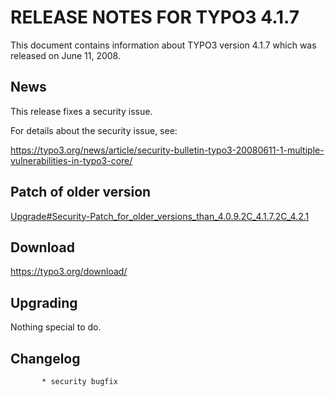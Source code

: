 RELEASE NOTES FOR TYPO3 4.1.7
=============================

This document contains information about TYPO3 version 4.1.7 which was
released on June 11, 2008.

News
----

This release fixes a security issue.

For details about the security issue, see:

<https://typo3.org/news/article/security-bulletin-typo3-20080611-1-multiple-vulnerabilities-in-typo3-core/>

Patch of older version
----------------------

[Upgrade\#Security-Patch\_for\_older\_versions\_than\_4.0.9.2C\_4.1.7.2C\_4.2.1](Upgrade#Security-Patch_for_older_versions_than_4.0.9.2C_4.1.7.2C_4.2.1 "wikilink")

Download
--------

<https://typo3.org/download/>

Upgrading
---------

Nothing special to do.

Changelog
---------

<changelog>

`       * security bugfix`

</changelog>
